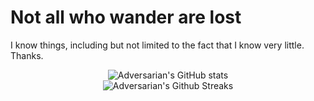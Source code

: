 # Not all who wander are lost

I know things, including but not limited to the fact that I know very little. Thanks.

<p align="center">
  <img src="https://github-readme-stats.vercel.app/api?username=Adversarian&show_icons=true&theme=dracula" alt="Adversarian's GitHub stats" /></br>
  <img src="https://github-readme-streak-stats.herokuapp.com/?user=Adversarian&theme=dracula" alt="Adversarian's Github Streaks" />
</p>
